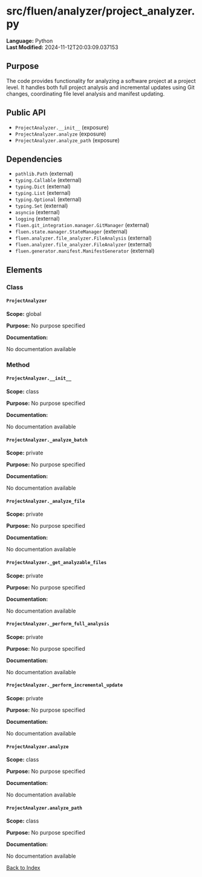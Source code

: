 # src/fluen/analyzer/project_analyzer.py

**Language:** Python  
**Last Modified:** 2024-11-12T20:03:09.037153

## Purpose

The code provides functionality for analyzing a software project at a project level. It handles both full project analysis and incremental updates using Git changes, coordinating file level analysis and manifest updating.

## Public API

- `ProjectAnalyzer.__init__` (exposure)
- `ProjectAnalyzer.analyze` (exposure)
- `ProjectAnalyzer.analyze_path` (exposure)

## Dependencies

- `pathlib.Path` (external)
- `typing.Callable` (external)
- `typing.Dict` (external)
- `typing.List` (external)
- `typing.Optional` (external)
- `typing.Set` (external)
- `asyncio` (external)
- `logging` (external)
- `fluen.git_integration.manager.GitManager` (external)
- `fluen.state.manager.StateManager` (external)
- `fluen.analyzer.file_analyzer.FileAnalysis` (external)
- `fluen.analyzer.file_analyzer.FileAnalyzer` (external)
- `fluen.generator.manifest.ManifestGenerator` (external)

## Elements

### Class

#### `ProjectAnalyzer`

**Scope:** global

**Purpose:** No purpose specified

**Documentation:**

No documentation available

### Method

#### `ProjectAnalyzer.__init__`

**Scope:** class

**Purpose:** No purpose specified

**Documentation:**

No documentation available

#### `ProjectAnalyzer._analyze_batch`

**Scope:** private

**Purpose:** No purpose specified

**Documentation:**

No documentation available

#### `ProjectAnalyzer._analyze_file`

**Scope:** private

**Purpose:** No purpose specified

**Documentation:**

No documentation available

#### `ProjectAnalyzer._get_analyzable_files`

**Scope:** private

**Purpose:** No purpose specified

**Documentation:**

No documentation available

#### `ProjectAnalyzer._perform_full_analysis`

**Scope:** private

**Purpose:** No purpose specified

**Documentation:**

No documentation available

#### `ProjectAnalyzer._perform_incremental_update`

**Scope:** private

**Purpose:** No purpose specified

**Documentation:**

No documentation available

#### `ProjectAnalyzer.analyze`

**Scope:** class

**Purpose:** No purpose specified

**Documentation:**

No documentation available

#### `ProjectAnalyzer.analyze_path`

**Scope:** class

**Purpose:** No purpose specified

**Documentation:**

No documentation available


[Back to Index](../README.md)